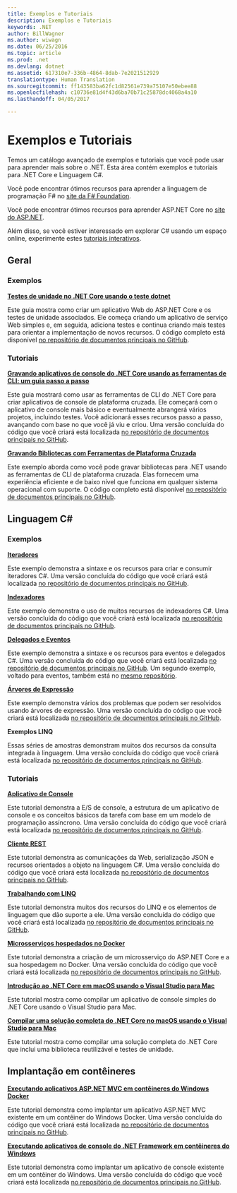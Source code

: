 ```yaml
---
title: Exemplos e Tutoriais
description: Exemplos e Tutoriais
keywords: .NET
author: BillWagner
ms.author: wiwagn
ms.date: 06/25/2016
ms.topic: article
ms.prod: .net
ms.devlang: dotnet
ms.assetid: 617310e7-336b-4864-8dab-7e2021512929
translationtype: Human Translation
ms.sourcegitcommit: ff143583ba62fc1d82561e739a75107e50ebee88
ms.openlocfilehash: c10736e81d4f43d6ba70b71c25878dc4068a4a10
ms.lasthandoff: 04/05/2017

---
```


# <a name="samples-and-tutorials"></a>Exemplos e Tutoriais

Temos um catálogo avançado de exemplos e tutoriais que você pode usar para aprender mais sobre o .NET. Esta área contém exemplos e tutoriais para .NET Core e Linguagem C#.

Você pode encontrar ótimos recursos para aprender a linguagem de programação F# no [site da F# Foundation](http://fsharp.org/learn.html). 

Você pode encontrar ótimos recursos para aprender ASP.NET Core no [site do ASP.NET](https://docs.microsoft.com/aspnet/core/tutorials/).

Além disso, se você estiver interessado em explorar C# usando um espaço online, experimente estes [tutoriais interativos](http://go.microsoft.com/fwlink/?LinkId=817234).

## <a name="general"></a>Geral

### <a name="samples"></a>Exemplos

**[Testes de unidade no .NET Core usando o teste dotnet](../core/testing/unit-testing-with-dotnet-test.md)**

Este guia mostra como criar um aplicativo Web do ASP.NET Core e os testes de unidade associados. Ele começa criando um aplicativo de serviço Web simples e, em seguida, adiciona testes e continua criando mais testes para orientar a implementação de novos recursos. O código completo está disponível [no repositório de documentos principais no GitHub](https://github.com/dotnet/docs/tree/master/samples/core/getting-started/unit-testing-using-dotnet-test).

### <a name="tutorials"></a>Tutoriais

**[Gravando aplicativos de console do .NET Core usando as ferramentas de CLI: um guia passo a passo](../core/tutorials/using-with-xplat-cli.md)**

Este guia mostrará como usar as ferramentas de CLI do .NET Core para criar aplicativos de console de plataforma cruzada.  Ele começará com o aplicativo de console mais básico e eventualmente abrangerá vários projetos, incluindo testes. Você adicionará esses recursos passo a passo, avançando com base no que você já viu e criou. Uma versão concluída do código que você criará está localizada [no repositório de documentos principais no GitHub](https://github.com/dotnet/docs/tree/master/samples/core/console-apps).

**[Gravando Bibliotecas com Ferramentas de Plataforma Cruzada](../core/tutorials/libraries.md)**

Este exemplo aborda como você pode gravar bibliotecas para .NET usando as ferramentas de CLI de plataforma cruzada.  Elas fornecem uma experiência eficiente e de baixo nível que funciona em qualquer sistema operacional com suporte.
O código completo está disponível [no repositório de documentos principais no GitHub](https://github.com/dotnet/docs/tree/master/samples/framework/libraries/frameworks-library).

## <a name="c-language"></a>Linguagem C#

### <a name="samples"></a>Exemplos

**[Iteradores](../csharp/iterators.md)**

Este exemplo demonstra a sintaxe e os recursos para criar e consumir iteradores C#. Uma versão concluída do código que você criará está localizada [no repositório de documentos principais no GitHub](https://github.com/dotnet/docs/tree/master/samples/csharp/iterators).

**[Indexadores](../csharp/indexers.md)**

Este exemplo demonstra o uso de muitos recursos de indexadores C#. Uma versão concluída do código que você criará está localizada [no repositório de documentos principais no GitHub](https://github.com/dotnet/docs/tree/master/samples/csharp/indexers).

**[Delegados e Eventos](../csharp/delegates-events.md)**

Este exemplo demonstra a sintaxe e os recursos para eventos e delegados C#. Uma versão concluída do código que você criará está localizada [no repositório de documentos principais no GitHub](https://github.com/dotnet/docs/tree/master/samples/csharp/delegates-and-events). Um segundo exemplo, voltado para eventos, também está no [mesmo repositório](https://github.com/dotnet/docs/tree/master/samples/csharp/events).

**[Árvores de Expressão](../csharp/expression-trees.md)**

Este exemplo demonstra vários dos problemas que podem ser resolvidos usando árvores de expressão. Uma versão concluída do código que você criará está localizada [no repositório de documentos principais no GitHub](https://github.com/dotnet/docs/tree/master/samples/csharp/expression-trees).

**Exemplos LINQ**

Essas séries de amostras demonstram muitos dos recursos da consulta integrada à linguagem.  Uma versão concluída do código que você criará está localizada [no repositório de documentos principais no GitHub](https://github.com/dotnet/docs/tree/master/samples/core/linq/csharp).

### <a name="tutorials"></a>Tutoriais

**[Aplicativo de Console](../csharp/tutorials/console-teleprompter.md)**

Este tutorial demonstra a E/S de console, a estrutura de um aplicativo de console e os conceitos básicos da tarefa com base em um modelo de programação assíncrono. Uma versão concluída do código que você criará está localizada [no repositório de documentos principais no GitHub](https://github.com/dotnet/docs/tree/master/samples/csharp/getting-started/console-teleprompter).

**[Cliente REST](../csharp/tutorials/console-webapiclient.md)**

Este tutorial demonstra as comunicações da Web, serialização JSON e recursos orientados a objeto na linguagem C#. Uma versão concluída do código que você criará está localizada [no repositório de documentos principais no GitHub](https://github.com/dotnet/docs/tree/master/samples/csharp/getting-started/console-webapiclient).

**[Trabalhando com LINQ](../csharp/tutorials/working-with-linq.md)**

Este tutorial demonstra muitos dos recursos do LINQ e os elementos de linguagem que dão suporte a ele. Uma versão concluída do código que você criará está localizada [no repositório de documentos principais no GitHub](https://github.com/dotnet/docs/tree/master/samples/csharp/getting-started/console-linq).

**[Microsserviços hospedados no Docker](../csharp/tutorials/microservices.md)**

Este tutorial demonstra a criação de um microsserviço do ASP.NET Core e a sua hospedagem no Docker. Uma versão concluída do código que você criará está localizada [no repositório de documentos principais no GitHub](https://github.com/dotnet/docs/tree/master/samples/csharp/getting-started/WeatherMicroservice).

**[Introdução ao .NET Core em macOS usando o Visual Studio para Mac](../core/tutorials/using-on-mac-vs.md)**

Este tutorial mostra como compilar um aplicativo de console simples do .NET Core usando o Visual Studio para Mac.

**[Compilar uma solução completa do .NET Core no macOS usando o Visual Studio para Mac](../core/tutorials/using-on-mac-vs-full-solution.md)**

Este tutorial mostra como compilar uma solução completa do .NET Core que inclui uma biblioteca reutilizável e testes de unidade.

## <a name="deploying-to-containers"></a>Implantação em contêineres

**[Executando aplicativos ASP.NET MVC em contêineres do Windows Docker](../framework/docker/aspnetmvc.md)**

Este tutorial demonstra como implantar um aplicativo ASP.NET MVC existente em um contêiner do Windows Docker.
Uma versão concluída do código que você criará está localizada [no repositório de documentos principais no GitHub](https://github.com/dotnet/docs/tree/master/samples/framework/docker/MVCRandomAnswerGenerator).

**[Executando aplicativos de console do .NET Framework em contêineres do Windows](../framework/docker/console.md)**

Este tutorial demonstra como implantar um aplicativo de console existente em um contêiner do Windows. Uma versão concluída do código que você criará está localizada [no repositório de documentos principais no GitHub](https://github.com/dotnet/docs/tree/master/samples/framework/docker/ConsoleRandomAnswerGenerator).
